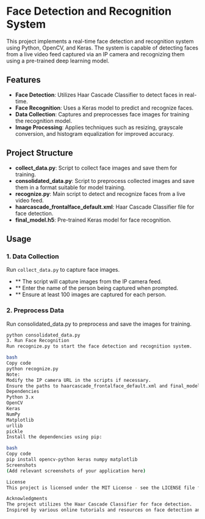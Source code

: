 # Face Detection and Recognition System

This project implements a real-time face detection and recognition system using Python, OpenCV, and Keras. The system is capable of detecting faces from a live video feed captured via an IP camera and recognizing them using a pre-trained deep learning model.

## Features

- **Face Detection**: Utilizes Haar Cascade Classifier to detect faces in real-time.
- **Face Recognition**: Uses a Keras model to predict and recognize faces.
- **Data Collection**: Captures and preprocesses face images for training the recognition model.
- **Image Processing**: Applies techniques such as resizing, grayscale conversion, and histogram equalization for improved accuracy.

## Project Structure

- **collect_data.py**: Script to collect face images and save them for training.
- **consolidated_data.py**: Script to preprocess collected images and save them in a format suitable for model training.
- **recognize.py**: Main script to detect and recognize faces from a live video feed.
- **haarcascade_frontalface_default.xml**: Haar Cascade Classifier file for face detection.
- **final_model.h5**: Pre-trained Keras model for face recognition.

## Usage

### 1. Data Collection

Run `collect_data.py` to capture face images.
- ** The script will capture images from the IP camera feed.
- ** Enter the name of the person being captured when prompted.
- ** Ensure at least 100 images are captured for each person.

### 2. Preprocess Data
Run consolidated_data.py to preprocess and save the images for training.

```bash
python consolidated_data.py
3. Run Face Recognition
Run recognize.py to start the face detection and recognition system.

bash
Copy code
python recognize.py
Note:
Modify the IP camera URL in the scripts if necessary.
Ensure the paths to haarcascade_frontalface_default.xml and final_model.h5 are correct.
Dependencies
Python 3.x
OpenCV
Keras
NumPy
Matplotlib
urllib
pickle
Install the dependencies using pip:

bash
Copy code
pip install opencv-python keras numpy matplotlib
Screenshots
(Add relevant screenshots of your application here)

License
This project is licensed under the MIT License - see the LICENSE file for details.

Acknowledgments
The project utilizes the Haar Cascade Classifier for face detection.
Inspired by various online tutorials and resources on face detection and recognition using deep learning.
